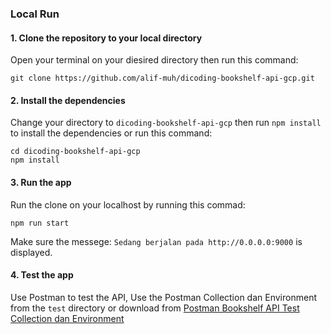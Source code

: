 ### Local Run

#### 1. Clone the repository to your local directory

Open your terminal on your diesired directory then run this command:

```
git clone https://github.com/alif-muh/dicoding-bookshelf-api-gcp.git
```

#### 2. Install the dependencies

Change your directory to `dicoding-bookshelf-api-gcp` then run `npm install` to install the dependencies or run this command:

```
cd dicoding-bookshelf-api-gcp
npm install
```

#### 3. Run the app

Run the clone on your localhost by running this commad:

```
npm run start
```

Make sure the messege: `Sedang berjalan pada http://0.0.0.0:9000` is displayed.

#### 4. Test the app

Use Postman to test the API, Use the Postman Collection dan Environment from the `test` directory or download from [Postman Bookshelf API Test Collection dan Environment](https://github.com/dicodingacademy/a261-backend-pemula-labs/raw/099-shared-files/BookshelfAPITestCollectionAndEnvironment.zip)
